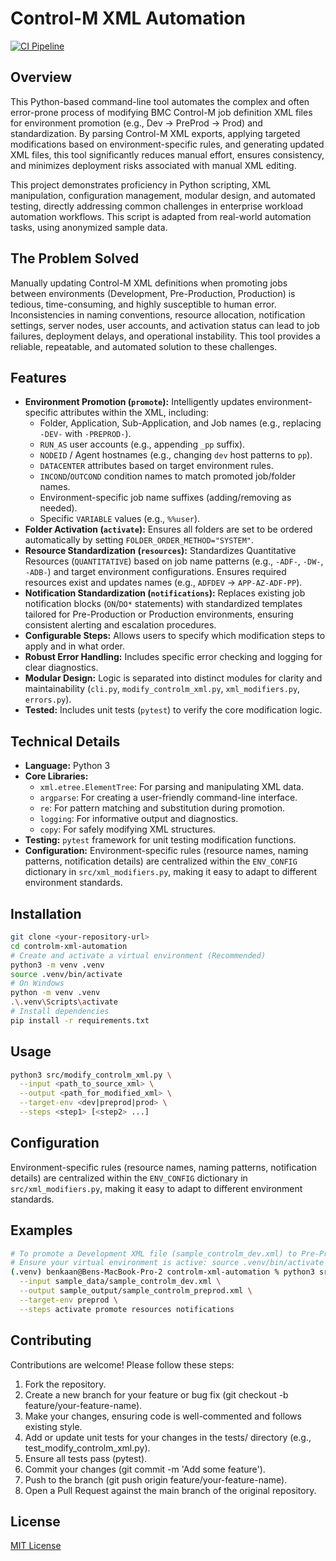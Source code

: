 # Control-M XML Automation

[![CI Pipeline](https://github.com/benkaan001/controlm-xml-automation/actions/workflows/ci.yml/badge.svg?branch=main)](https://github.com/benkaan001/controlm-xml-automation/actions/workflows/ci.yml)

## Overview

This Python-based command-line tool automates the complex and often error-prone process of modifying BMC Control-M job definition XML files for environment promotion (e.g., Dev -> PreProd -> Prod) and standardization. By parsing Control-M XML exports, applying targeted modifications based on environment-specific rules, and generating updated XML files, this tool significantly reduces manual effort, ensures consistency, and minimizes deployment risks associated with manual XML editing.

This project demonstrates proficiency in Python scripting, XML manipulation, configuration management, modular design, and automated testing, directly addressing common challenges in enterprise workload automation workflows. This script is adapted from real-world automation tasks, using anonymized sample data.

## The Problem Solved

Manually updating Control-M XML definitions when promoting jobs between environments (Development, Pre-Production, Production) is tedious, time-consuming, and highly susceptible to human error. Inconsistencies in naming conventions, resource allocation, notification settings, server nodes, user accounts, and activation status can lead to job failures, deployment delays, and operational instability. This tool provides a reliable, repeatable, and automated solution to these challenges.

## Features

- **Environment Promotion (`promote`):** Intelligently updates environment-specific attributes within the XML, including:
  - Folder, Application, Sub-Application, and Job names (e.g., replacing `-DEV-` with `-PREPROD-`).
  - `RUN_AS` user accounts (e.g., appending `_pp` suffix).
  - `NODEID` / Agent hostnames (e.g., changing `dev` host patterns to `pp`).
  - `DATACENTER` attributes based on target environment rules.
  - `INCOND`/`OUTCOND` condition names to match promoted job/folder names.
  - Environment-specific job name suffixes (adding/removing as needed).
  - Specific `VARIABLE` values (e.g., `%%user`).
- **Folder Activation (`activate`):** Ensures all folders are set to be ordered automatically by setting `FOLDER_ORDER_METHOD="SYSTEM"`.
- **Resource Standardization (`resources`):** Standardizes Quantitative Resources (`QUANTITATIVE`) based on job name patterns (e.g., `-ADF-`, `-DW-`, `-ADB-`) and target environment configurations. Ensures required resources exist and updates names (e.g., `ADFDEV` -> `APP-AZ-ADF-PP`).
- **Notification Standardization (`notifications`):** Replaces existing job notification blocks (`ON`/`DO*` statements) with standardized templates tailored for Pre-Production or Production environments, ensuring consistent alerting and escalation procedures.
- **Configurable Steps:** Allows users to specify which modification steps to apply and in what order.
- **Robust Error Handling:** Includes specific error checking and logging for clear diagnostics.
- **Modular Design:** Logic is separated into distinct modules for clarity and maintainability (`cli.py`, `modify_controlm_xml.py`, `xml_modifiers.py`, `errors.py`).
- **Tested:** Includes unit tests (`pytest`) to verify the core modification logic.

## Technical Details

* **Language:** Python 3
* **Core Libraries:**
  * `xml.etree.ElementTree`: For parsing and manipulating XML data.
  * `argparse`: For creating a user-friendly command-line interface.
  * `re`: For pattern matching and substitution during promotion.
  * `logging`: For informative output and diagnostics.
  * `copy`: For safely modifying XML structures.
* **Testing:** `pytest` framework for unit testing modification functions.
* **Configuration:** Environment-specific rules (resource names, naming patterns, notification details) are centralized within the `ENV_CONFIG` dictionary in `src/xml_modifiers.py`, making it easy to adapt to different environment standards.

## Installation

```bash
git clone <your-repository-url>
cd controlm-xml-automation
# Create and activate a virtual environment (Recommended)
python3 -m venv .venv
source .venv/bin/activate
# On Windows
python -m venv .venv
.\.venv\Scripts\activate
# Install dependencies
pip install -r requirements.txt
```

## Usage

```bash
python3 src/modify_controlm_xml.py \
  --input <path_to_source_xml> \
  --output <path_for_modified_xml> \
  --target-env <dev|preprod|prod> \
  --steps <step1> [<step2> ...]
```

## Configuration

Environment-specific rules (resource names, naming patterns, notification details) are centralized within the `ENV_CONFIG` dictionary in `src/xml_modifiers.py`, making it easy to adapt to different environment standards.

## Examples

```bash
# To promote a Development XML file (sample_controlm_dev.xml) to Pre-Production (sample_controlm_preprod.xml), applying activation, promotion, resource standardization, and notification standardization in that specific order:
# Ensure your virtual environment is active: source .venv/bin/activate
(.venv) benkaan@Bens-MacBook-Pro-2 controlm-xml-automation % python3 src/modify_controlm_xml.py \
  --input sample_data/sample_controlm_dev.xml \
  --output sample_output/sample_controlm_preprod.xml \
  --target-env preprod \
  --steps activate promote resources notifications
```

## Contributing

Contributions are welcome! Please follow these steps:

1. Fork the repository.
2. Create a new branch for your feature or bug fix (git checkout -b feature/your-feature-name).
3. Make your changes, ensuring code is well-commented and follows existing style.
4. Add or update unit tests for your changes in the tests/ directory (e.g., test_modify_controlm_xml.py).
5. Ensure all tests pass (pytest).
6. Commit your changes (git commit -m 'Add some feature').
7. Push to the branch (git push origin feature/your-feature-name).
8. Open a Pull Request against the main branch of the original repository.

## License

[MIT License](https://opensource.org/licenses/MIT)
